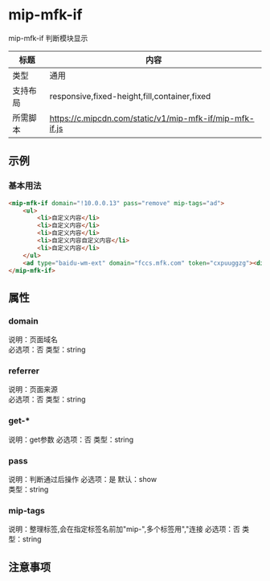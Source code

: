 # mip-mfk-if

mip-mfk-if 判断模块显示

标题|内容
----|----
类型|通用
支持布局|responsive,fixed-height,fill,container,fixed
所需脚本|https://c.mipcdn.com/static/v1/mip-mfk-if/mip-mfk-if.js

## 示例

### 基本用法
```html
<mip-mfk-if domain="!10.0.0.13" pass="remove" mip-tags="ad">
    <ul>
    	<li>自定义内容</li>
    	<li>自定义内容</li>
    	<li>自定义内容</li>
    	<li>自定义内容自定义内容</li>
    	<li>自定义内容</li>
    </ul>
    <ad type="baidu-wm-ext" domain="fccs.mfk.com" token="cxpuuggzg"><div id="cxpuuggzg"></div></ad>
</mip-mfk-if>
```

## 属性

### domain
说明：页面域名  
必选项：否
类型：string

### referrer
说明：页面来源  
必选项：否
类型：string

### get-*
说明：get参数
必选项：否
类型：string

### pass
说明：判断通过后操作
必选项：是
默认：show  
类型：string

### mip-tags
说明：整理标签,会在指定标签名前加"mip-",多个标签用","连接
必选项：否 
类型：string

## 注意事项
